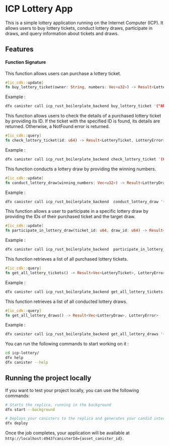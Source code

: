 # ICP Lottery App

This is a simple lottery application running on the Internet Computer (ICP). It allows users to buy lottery tickets, conduct lottery draws, participate in draws, and query information about tickets and draws.

## Features

#### Function Signature

This function allows users can purchase a lottery ticket.

```rust
#[ic_cdk::update]
fn buy_lottery_ticket(owner: String, numbers: Vec<u32>) -> Result<LotteryTicket, LotteryError>
```
Example : 
```rust
dfx canister call icp_rust_boilerplate_backend buy_lottery_ticket '("Ahmod", vec { 1; 2; 3; 4; 5; 6 })'
```
This function allows users to check the details of a purchased lottery ticket by providing its ID.
If the ticket with the specified ID is found, its details are returned. Otherwise, a NotFound error is returned.

```rust
#[ic_cdk::query]
fn check_lottery_ticket(id: u64) -> Result<LotteryTicket, LotteryError>
```
Example :
```rust
dfx canister call icp_rust_boilerplate_backend check_lottery_ticket '(0)'
```

This function conducts a lottery draw by providing the winning numbers.
```rust
#[ic_cdk::update]
fn conduct_lottery_draw(winning_numbers: Vec<u32>) -> Result<LotteryDraw, LotteryError>
```
Example : 
```rust
dfx canister call icp_rust_boilerplate_backend  conduct_lottery_draw '(vec { 17; 18;19; 10; 13; 12 })'
```

This function allows a user to participate in a specific lottery draw by providing the IDs of their purchased ticket and the target draw.
```rust
#[ic_cdk::update]
fn participate_in_lottery_draw(ticket_id: u64, draw_id: u64) -> Result<LotteryDraw, LotteryError>
```
Example : 
```rust
dfx canister call icp_rust_boilerplate_backend  participate_in_lottery_draw '(0, 0)'
```
This function retrieves a list of all purchased lottery tickets.
```rust
#[ic_cdk::query]
fn get_all_lottery_tickets() -> Result<Vec<LotteryTicket>, LotteryError>
```
Example : 
```rust
dfx canister call icp_rust_boilerplate_backend get_all_lottery_tickets '()'
```
This function retrieves a list of all conducted lottery draws.
```rust
#[ic_cdk::query]
fn get_all_lottery_draws() -> Result<Vec<LotteryDraw>, LotteryError>
```
Example :
```rust
dfx canister call icp_rust_boilerplate_backend get_all_lottery_draws '()'
```

You can run the following commands to start working on it :

```bash
cd icp-lottery/
dfx help
dfx canister --help
```

## Running the project locally

If you want to test your project locally, you can use the following commands:

```bash
# Starts the replica, running in the background
dfx start --background

# Deploys your canisters to the replica and generates your candid interface
dfx deploy
```

Once the job completes, your application will be available at `http://localhost:4943?canisterId={asset_canister_id}`.
